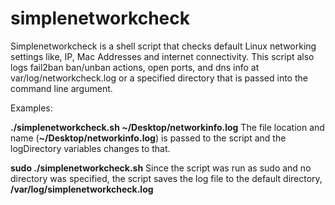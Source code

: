 # simplenetworkcheck
Simplenetworkcheck is a shell script that checks default Linux networking settings like, IP, Mac Addresses and internet connectivity.
This script also logs fail2ban ban/unban actions, open ports, and dns info at var/log/networkcheck.log or a specified directory that is passed into the command line argument.

Examples:

<b>./simplenetworkcheck.sh \~/Desktop/networkinfo.log</b>
The file location and name (<b>~/Desktop/networkinfo.log</b>) is passed to the script and the logDirectory variables changes to that.

<b>sudo ./simplenetworkcheck.sh</b>
Since the script was run as sudo and no directory was specified, the script saves the log file to the default directory, <b>/var/log/simplenetworkcheck.log</b>
